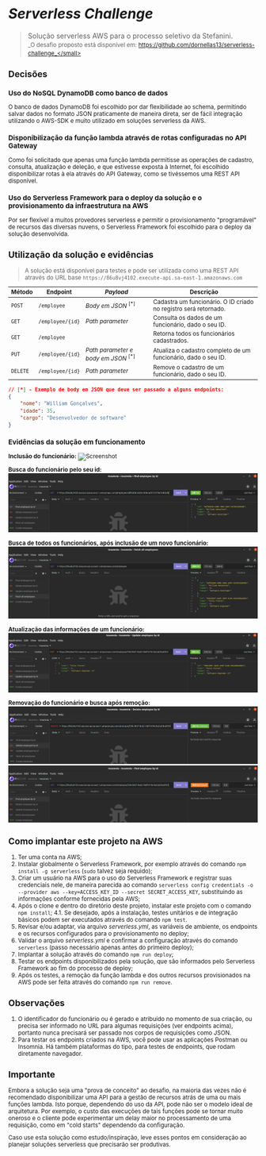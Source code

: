# _Serverless Challenge_

> Solução serverless AWS para o processo seletivo da Stefanini.<br><small>_O desafio proposto está disponível em: https://github.com/dornellas13/serverless-challenge_</small>

## Decisões

### Uso do NoSQL DynamoDB como banco de dados

O banco de dados DynamoDB foi escolhido por dar flexibilidade ao schema, permitindo salvar dados no formato JSON praticamente de maneira direta, ser de fácil integração utilizando o AWS-SDK e muito utilizado em soluções serverless da AWS.

### Disponibilização da função lambda através de rotas configuradas no API Gateway

Como foi solicitado que apenas uma função lambda permitisse as operações de cadastro, consulta, atualização e deleção, e que estivesse exposta à Internet, foi escolhido disponibilizar rotas à ela através do API Gateway, como se tivéssemos uma REST API disponível.

### Uso do Serverless Framework para o deploy da solução e o provisionamento da infraestrutura na AWS

Por ser flexível a muitos provedores serverless e permitir o provisionamento "programável" de recursos das diversas nuvens, o Serverless Framework foi escolhido para o deploy da solução desenvolvida.

## Utilização da solução e evidências

> A solução está disponível para testes e pode ser utilizada como uma REST API através do URL base `https://86u8vj4102.execute-api.sa-east-1.amazonaws.com`

| Método   | Endpoint         | _Payload_                                      | Descrição                                                        |
| -------- | ---------------- | ---------------------------------------------- | ---------------------------------------------------------------- |
| `POST`   | `/employee`      | _Body em JSON_ <sup>[*]</sup>                  | Cadastra um funcionário. O ID criado no registro será retornado. |
| `GET`    | `/employee/{id}` | _Path parameter_                               | Consulta os dados de um funcionário, dado o seu ID.              |
| `GET`    | `/employee`      |                                                | Retorna todos os funcionários cadastrados.                       |
| `PUT`    | `/employee/{id}` | _Path parameter e body em JSON_ <sup>[*]</sup> | Atualiza o cadastro completo de um funcionário, dado o seu ID.   |
| `DELETE` | `/employee/{id}` | _Path parameter_                               | Remove o cadastro de um funcionário, dado o seu ID.              |

```json
// [*] - Exemplo de body em JSON que deve ser passado a alguns endpoints:
{
    "nome": "William Gonçalves",
    "idade": 35,
    "cargo": "Desenvolvedor de software"
}
```

### Evidências da solução em funcionamento

**Inclusão do funcionário:**
<img alt="Screenshot" title="Inclusão do funcionário" src="screenshots/inclusão.png" />

**Busca do funcionário pelo seu id:**
<img alt="Screenshot" title="Busca do funcionário" src="screenshots/busca.png" />

**Busca de todos os funcionários, após inclusão de um novo funcionário:**
<img alt="Screenshot" title="Busca de todos os funcionários" src="screenshots/busca por todos.png" />

**Atualização das informações de um funcionário:**
<img alt="Screenshot" title="Atualização do funcionário" src="screenshots/atualização.png" />

**Removação do funcionário e busca após remoção:**
<img alt="Screenshot" title="Remoção do funcionário" src="screenshots/remoção.png" />
<img alt="Screenshot" title="Busca por funcionário removido" src="screenshots/busca após remoção.png" />

## Como implantar este projeto na AWS

1. Ter uma conta na AWS;
2. Instalar globalmente o Serverless Framework, por exemplo através do comando `npm install -g serverless` (`sudo` talvez seja requido);
3. Criar um usuário na AWS para o uso do Serverless Framework e registrar suas credenciais nele, de maneira parecida ao comando `serverless config credentials -o --provider aws --key=ACCESS_KEY_ID --secret SECRET_ACCESS_KEY`, substituindo as informações conforme fornecidas pela AWS;
4. Após o clone e dentro do diretório deste projeto, instalar este projeto com o comando `npm install`;
   4.1. Se desejado, após a instalação, testes unitários e de integração básicos podem ser executados através do comando `npm test`.
5. Revisar e/ou adaptar, via arquivo _serverless.yml_, as variáveis de ambiente, os endpoints e os recursos configurados para o provisionamento no deploy;
6. Validar o arquivo _serverless.yml_ e confirmar a configuração através do comando `serverless` (passo necessário apenas antes do primeiro deploy);
7. Implantar a solução através do comando `npm run deploy`;
8. Testar os endpoints disponibilizados pela solução, que são informados pelo Serverless Framework ao fim do processo de deploy;
9. Após os testes, a remoção da função lambda e dos outros recursos provisionados na AWS pode ser feita através do comando `npm run remove`.

## Observações

1. O identificador do funcionário ou é gerado e atribuído no momento de sua criação, ou precisa ser informado no URL para algumas requisições (ver endpoints acima), portanto nunca precisará ser passado nos corpos de requisições como JSON.
2. Para testar os endpoints criados na AWS, você pode usar as aplicações Postman ou Insomnia. Há também plataformas do tipo, para testes de endpoints, que rodam diretamente navegador.

## Importante

Embora a solução seja uma "prova de conceito" ao desafio, na maioria das vezes não é recomendado disponibilizar uma API para a gestão de recursos atrás de uma ou mais funções lambda. Isto porque, dependendo do uso da API, pode não ser o modelo ideal de arquitetura. Por exemplo, o custo das execuções de tais funções pode se tornar muito oneroso e o cliente pode experimentar um delay maior no processamento de uma requisição, como em "cold starts" dependendo da configuração.

Caso use esta solução como estudo/inspiração, leve esses pontos em consideração ao planejar soluções serverless que precisarão ser produtivas.
